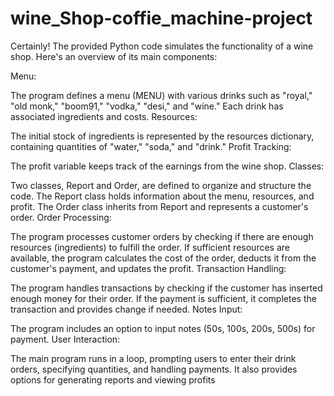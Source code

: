 # wine_Shop-coffie_machine-project


Certainly! The provided Python code simulates the functionality of a wine shop. Here's an overview of its main components:

Menu:

The program defines a menu (MENU) with various drinks such as "royal," "old monk," "boom91," "vodka," "desi," and "wine." Each drink has associated ingredients and costs.
Resources:

The initial stock of ingredients is represented by the resources dictionary, containing quantities of "water," "soda," and "drink."
Profit Tracking:

The profit variable keeps track of the earnings from the wine shop.
Classes:

Two classes, Report and Order, are defined to organize and structure the code.
The Report class holds information about the menu, resources, and profit.
The Order class inherits from Report and represents a customer's order.
Order Processing:

The program processes customer orders by checking if there are enough resources (ingredients) to fulfill the order.
If sufficient resources are available, the program calculates the cost of the order, deducts it from the customer's payment, and updates the profit.
Transaction Handling:

The program handles transactions by checking if the customer has inserted enough money for their order.
If the payment is sufficient, it completes the transaction and provides change if needed.
Notes Input:

The program includes an option to input notes (50s, 100s, 200s, 500s) for payment.
User Interaction:

The main program runs in a loop, prompting users to enter their drink orders, specifying quantities, and handling payments.
It also provides options for generating reports and viewing profits
